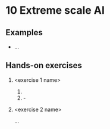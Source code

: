 # 10 Extreme scale AI

## Examples

[comment]: <> (List your examples from the lecture here and provide the necessary links to scripts, notebooks, etc. to run them on LUMI. Example files should go in a separate "examples" subfolder.)

- ...

## Hands-on exercises

[comment]: <> (Describe your hands-on exercises for the lecture here and provide the necessary links to scripts, notebooks, etc. to run them on LUMI)

1. <exercise 1 name>

   <exercise introductory description>

   1. <first thing to do in the exercise>
   2. <second thing to do in the exercise>
      - <more details as a separate bullet>

2. <exercise 2 name>

    ...

[comment]: <> (Add a reference solution in a separate reference_solution subfolder.)